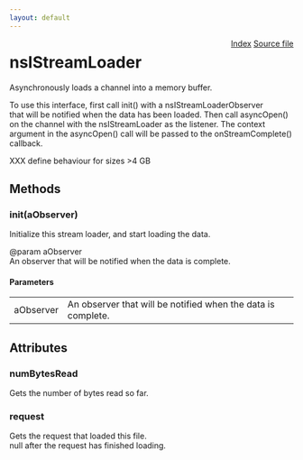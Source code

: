 ```yaml
---
layout: default
---
```

<div class='links' style='float:right'><a href="../index.html">Index</a>
<a href="http://dxr.mozilla.org/mozilla-central/source/netwerk/base/public/nsIStreamLoader.idl">Source file</a>
</div>

# nsIStreamLoader #
  
Asynchronously loads a channel into a memory buffer.  
  
To use this interface, first call init() with a nsIStreamLoaderObserver  
that will be notified when the data has been loaded. Then call asyncOpen()  
on the channel with the nsIStreamLoader as the listener. The context  
argument in the asyncOpen() call will be passed to the onStreamComplete()  
callback.  
  
XXX define behaviour for sizes >4 GB  
  

## Methods ##

### init(aObserver) ###
  
Initialize this stream loader, and start loading the data.  
  
@param aObserver  
       An observer that will be notified when the data is complete.  
  

#### Parameters ####

<table>

<tr>
<td>aObserver</td>
<td>       An observer that will be notified when the data is complete.  
</td>
</tr>

</table>

## Attributes ##

### numBytesRead ###
  
Gets the number of bytes read so far.  
  

### request ###
  
Gets the request that loaded this file.  
null after the request has finished loading.  
  
